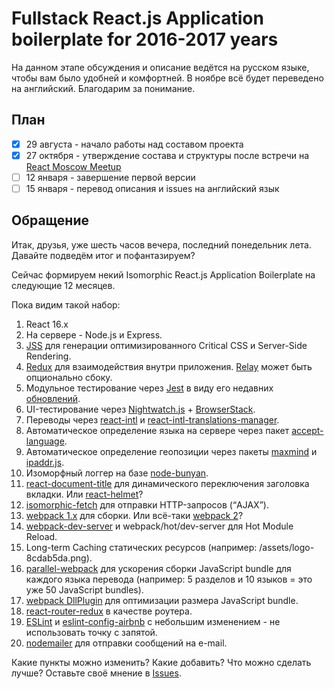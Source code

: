 # Fullstack React.js Application boilerplate for 2016-2017 years

На данном этапе обсуждения и описание ведётся на русском языке, чтобы вам было удобней и комфортней. В ноябре всё будет переведено на английский. Благодарим за понимание.

## План

+ [x] 29 августа - начало работы над составом проекта
+ [x] 27 октября - утверждение состава и структуры после встречи на [React Moscow Meetup](https://www.meetup.com/React-Moscow-Meetup/events/234802115/)
+ [ ] 12 января - завершение первой версии
+ [ ] 15 января - перевод описания и issues на английский язык

## Обращение

Итак, друзья, уже шесть часов вечера, последний понедельник лета. Давайте подведём итог и пофантазируем?

Сейчас формируем некий Isomorphic React.js Application Boilerplate на следующие 12 месяцев.

Пока видим такой набор:

1. React 16.x
2. На сервере - Node.js и Express.
3. <a href="https://github.com/cssinjs/jss">JSS</a> для генерации оптимизированного Critical CSS и Server-Side Rendering.
4. <a href="http://redux.js.org/">Redux</a> для взаимодействия внутри приложения. <a href="https://facebook.github.io/relay/">Relay</a> может быть опционально сбоку.
5. Модульное тестирование через <a href="https://facebook.github.io/jest/">Jest</a> в виду его недавних [обновлений](https://facebook.github.io/jest/blog/).
6. UI-тестирование через <a href="http://nightwatchjs.org/">Nightwatch.js</a> + <a href="https://www.browserstack.com/start">BrowserStack</a>.
7. Переводы через <a href="https://github.com/yahoo/react-intl">react-intl</a> и <a href="https://github.com/GertjanReynaert/react-intl-translations-manager">react-intl-translations-manager</a>.
8. Автоматическое определение языка на сервере через пакет <a href="https://www.npmjs.com/package/accept-language">accept-language</a>.
9. Автоматическое определение геопозиции через пакеты <a href="https://www.npmjs.com/package/maxmind">maxmind</a> и <a href="https://www.npmjs.com/package/ipaddr.js">ipaddr.js</a>.
10. Изоморфный логгер на базе <a href="https://github.com/trentm/node-bunyan">node-bunyan</a>.
11. <a href="https://github.com/gaearon/react-document-title">react-document-title</a> для динамического переключения заголовка вкладки. Или [react-helmet](https://github.com/nfl/react-helmet)?
12. <a href="https://github.com/matthew-andrews/isomorphic-fetch">isomorphic-fetch</a> для отправки HTTP-запросов (“AJAX”).
13. <a href="http://webpack.github.io/docs/what-is-webpack.html">webpack 1.x</a> для сборки. Или всё-таки <a href="https://webpack.github.io/docs/roadmap.html">webpack 2</a>?
14. <a href="https://webpack.github.io/docs/webpack-dev-server.html">webpack-dev-server</a> и webpack/hot/dev-server для Hot Module Reload.
15. Long-term Caching статических ресурсов (например: /assets/logo-8cdab5da.png).
16. <a href="https://www.npmjs.com/package/parallel-webpack">parallel-webpack</a> для ускорения сборки JavaScript bundle для каждого языка перевода (например: 5 разделов и 10 языков = это уже 50 JavaScript bundles).
17. <a href="https://robertknight.github.io/posts/webpack-dll-plugins/">webpack DllPlugin</a> для оптимизации размера JavaScript bundle.
18. <a href="https://github.com/reactjs/react-router-redux">react-router-redux</a> в качестве роутера.
19. <a href="http://eslint.org/">ESLint</a> и <a href="https://github.com/airbnb/javascript">eslint-config-airbnb</a> с небольшим изменением - не использовать точку с запятой.
20. <a href="https://github.com/nodemailer/nodemailer">nodemailer</a> для отправки сообщений на e-mail.

Какие пункты можно изменить? Какие добавить? Что можно сделать лучше? Оставьте своё мнение в [Issues](https://github.com/StartupMakers/react-fullstack/issues).
